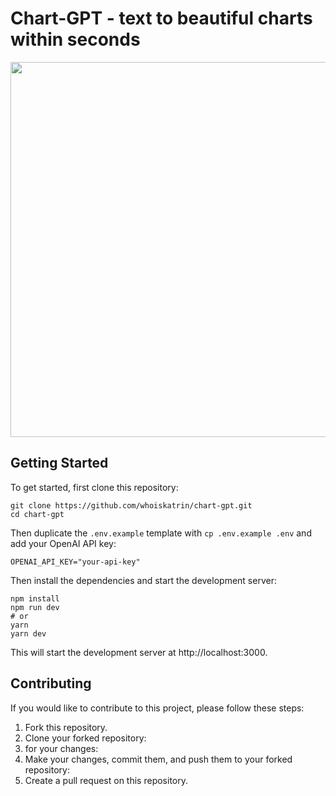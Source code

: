 # Chart-GPT - text to beautiful charts within seconds

<div align="center">
    <img src="https://github.com/whoiskatrin/chart-gpt/blob/main/UI.png" width="600" />
</div>

## Getting Started

To get started, first clone this repository:

```
git clone https://github.com/whoiskatrin/chart-gpt.git
cd chart-gpt
```

Then duplicate the `.env.example` template with `cp .env.example .env` and add your OpenAI API key:

```
OPENAI_API_KEY="your-api-key"
```

Then install the dependencies and start the development server:

```
npm install
npm run dev
# or
yarn
yarn dev
```

This will start the development server at http://localhost:3000.

## Contributing

If you would like to contribute to this project, please follow these steps:

1. Fork this repository.
2. Clone your forked repository:
3. for your changes:
4. Make your changes, commit them, and push them to your forked repository:
5. Create a pull request on this repository.
